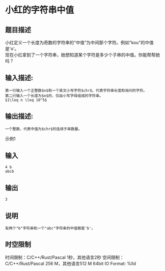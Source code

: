 # 小红的字符串中值

## 题目描述

小红定义一个长度为奇数的字符串的“中值”为中间那个字符。例如"kou"的中值是'o'。  
现在小红拿到了一个字符串，她想知道某个字符是多少个子串的中值。你能帮帮她吗？

## 输入描述:
    
    
    第一行输入一个正整数$n$和一个英文小写字符$chr$。代表字符串长度和询问的字符。  
    第二行输入一个长度为$n$的、仅由小写字母组成的字符串。  
    $1\leq n \leq 10^5$

## 输出描述:
    
    
    一个整数，代表中值为$chr$的连续子串数量。

示例1 

## 输入
    
    
    4 b
    abcb

## 输出
    
    
    3

## 说明
    
    
    有两个"b"字符串和一个"abc"字符串的中值都是'b'。  
    
    
      
    


## 时空限制

时间限制：C/C++/Rust/Pascal 1秒，其他语言2秒
空间限制：C/C++/Rust/Pascal 256 M，其他语言512 M
64bit IO Format: %lld
